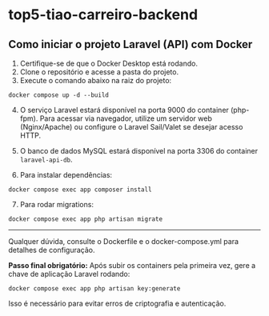 # top5-tiao-carreiro-backend


## Como iniciar o projeto Laravel (API) com Docker

1. Certifique-se de que o Docker Desktop está rodando.
2. Clone o repositório e acesse a pasta do projeto.
3. Execute o comando abaixo na raiz do projeto:

```
docker compose up -d --build
```

4. O serviço Laravel estará disponível na porta 9000 do container (php-fpm). Para acessar via navegador, utilize um servidor web (Nginx/Apache) ou configure o Laravel Sail/Valet se desejar acesso HTTP.

5. O banco de dados MySQL estará disponível na porta 3306 do container `laravel-api-db`.


6. Para instalar dependências:

```
docker compose exec app composer install
```

7. Para rodar migrations:

```
docker compose exec app php artisan migrate
```



---
Qualquer dúvida, consulte o Dockerfile e o docker-compose.yml para detalhes de configuração.

**Passo final obrigatório:**
Após subir os containers pela primeira vez, gere a chave de aplicação Laravel rodando:

```
docker compose exec app php artisan key:generate
```

Isso é necessário para evitar erros de criptografia e autenticação.

